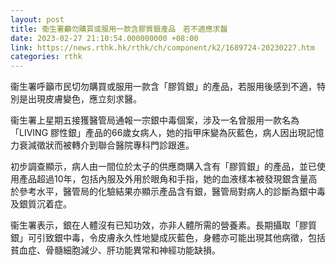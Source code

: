 ```yaml
---
layout: post
title: 衞生署籲勿購買或服用一款含膠質銀產品　若不適應求醫
date: 2023-02-27 21:10:54.000000000 +08:00
link: https://news.rthk.hk/rthk/ch/component/k2/1689724-20230227.htm
categories: rthk
---
```


衞生署呼籲市民切勿購買或服用一款含「膠質銀」的產品，若服用後感到不適，特別是出現皮膚變色，應立刻求醫。

衞生署上星期五接獲醫管局通報一宗銀中毒個案，涉及一名曾服用一款名為「LIVING 膠性銀」產品的66歲女病人，她的指甲床變為灰藍色，病人因出現記憶力衰減徵狀而被轉介到聯合醫院專科門診跟進。

初步調查顯示，病人由一間位於太子的供應商購入含有「膠質銀」的產品，並已使用產品超過10年，包括內服及外用於眼角和手指，她的血液樣本被發現銀含量高於參考水平，醫管局的化驗結果亦顯示產品含有銀，醫管局對病人的診斷為銀中毒及銀質沉着症。

衞生署表示，銀在人體沒有已知功效，亦非人體所需的營養素。長期攝取「膠質銀」可引致銀中毒，令皮膚永久性地變成灰藍色，身體亦可能出現其他病徵，包括貧血症、骨髓細胞減少、肝功能異常和神經功能缺損。
